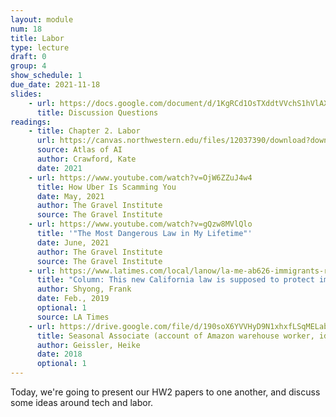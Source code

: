 ```yaml
---
layout: module
num: 18
title: Labor
type: lecture
draft: 0
group: 4
show_schedule: 1
due_date: 2021-11-18
slides:
    - url: https://docs.google.com/document/d/1KgRCd1OsTXddtVVchS1hVlAXbrhO9bqOTON_5M6UfJw/edit?usp=sharing
      title: Discussion Questions
readings:
    - title: Chapter 2. Labor
      url: https://canvas.northwestern.edu/files/12037390/download?download_frd=1
      source: Atlas of AI
      author: Crawford, Kate 
      date: 2021
    - url: https://www.youtube.com/watch?v=OjW6ZZuJ4w4
      title: How Uber Is Scamming You
      date: May, 2021
      author: The Gravel Institute
      source: The Gravel Institute
    - url: https://www.youtube.com/watch?v=gQzw8MVlQlo
      title: '"The Most Dangerous Law in My Lifetime"'
      date: June, 2021
      author: The Gravel Institute
      source: The Gravel Institute
    - url: https://www.latimes.com/local/lanow/la-me-ab626-immigrants-reality-20190218-htmlstory.html
      title: "Column: This new California law is supposed to protect immigrant home cooks. It may help tech giants instead"
      author: Shyong, Frank
      date: Feb., 2019
      optional: 1
      source: LA Times
    - url: https://drive.google.com/file/d/190soX6YVVHyD9N1xhxfLSqMELabfiP3F/view
      title: Seasonal Associate (account of Amazon warehouse worker, ideal to read p. 9-109)
      author: Geissler, Heike
      date: 2018
      optional: 1
---
```


Today, we're going to present our HW2 papers to one another, and discuss some ideas around tech and labor.

